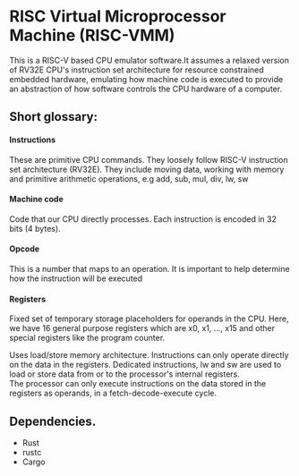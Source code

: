 # RISC Virtual Microprocessor Machine (RISC-VMM)

This is a RISC-V based CPU emulator software.It assumes a relaxed version of RV32E CPU's instruction set architecture for resource 
constrained embedded hardware, emulating how machine code is executed to provide an abstraction of how software controls the CPU 
hardware of a computer.

## Short glossary:   

#### Instructions   
These are primitive CPU commands. They loosely follow RISC-V instruction set architecture (RV32E).
They include moving data, working with memory and primitive arithmetic operations, e.g add, sub, mul, div, lw, sw   

#### Machine code   
Code that our CPU directly processes. Each instruction is encoded in 32 bits (4 bytes).   

#### Opcode   
This is a number that maps to an operation. It is important to help determine how the instruction will be executed

#### Registers   
Fixed set of temporary storage placeholders for operands in the CPU. Here, we have 16 general purpose registers 
which are x0, x1, ..., x15 and other special registers like the program counter.   

Uses load/store memory architecture. Instructions can only operate directly on the data in the registers. 
Dedicated instructions, lw and sw are used to load or store data from or to the processor's internal registers.  
The processor can only execute instructions on the data stored in the registers as operands, in a fetch-decode-execute cycle.

## Dependencies.   
- Rust  
- rustc  
- Cargo  
